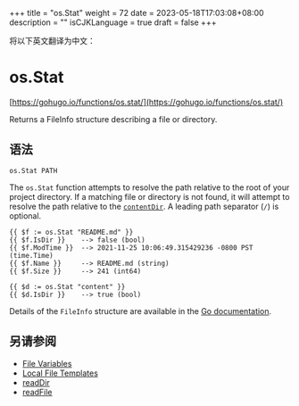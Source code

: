+++
title = "os.Stat"
weight = 72
date = 2023-05-18T17:03:08+08:00
description = ""
isCJKLanguage = true
draft = false
+++

将以下英文翻译为中文：
# os.Stat

[https://gohugo.io/functions/os.stat/](https://gohugo.io/functions/os.stat/)

Returns a FileInfo structure describing a file or directory.

## 语法

```
os.Stat PATH
```

The `os.Stat` function attempts to resolve the path relative to the root of your project directory. If a matching file or directory is not found, it will attempt to resolve the path relative to the [`contentDir`](https://gohugo.io/getting-started/configuration#contentdir). A leading path separator (`/`) is optional.

```go-html-template
{{ $f := os.Stat "README.md" }}
{{ $f.IsDir }}    --> false (bool)
{{ $f.ModTime }}  --> 2021-11-25 10:06:49.315429236 -0800 PST (time.Time)
{{ $f.Name }}     --> README.md (string)
{{ $f.Size }}     --> 241 (int64)

{{ $d := os.Stat "content" }}
{{ $d.IsDir }}    --> true (bool)
```

Details of the `FileInfo` structure are available in the [Go documentation](https://pkg.go.dev/io/fs#FileInfo).

## 另请参阅

- [File Variables](https://gohugo.io/variables/files/)
- [Local File Templates](https://gohugo.io/templates/files/)
- [readDir](https://gohugo.io/functions/readdir/)
- [readFile](https://gohugo.io/functions/readfile/)
